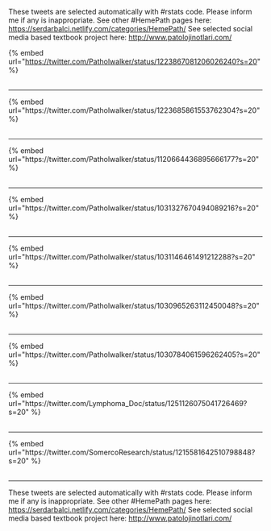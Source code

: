 

These tweets are selected automatically with #rstats code. Please inform me if any is inappropriate.
See other #HemePath pages here: https://serdarbalci.netlify.com/categories/HemePath/ 
See selected social media based textbook project here: http://www.patolojinotlari.com/

{% embed url="https://twitter.com/Patholwalker/status/1223867081206026240?s=20" %}<br>
<br>
<hr>
{% embed url="https://twitter.com/Patholwalker/status/1223685861553762304?s=20" %}<br>
<br>
<hr>
{% embed url="https://twitter.com/Patholwalker/status/1120664436895666177?s=20" %}<br>
<br>
<hr>
{% embed url="https://twitter.com/Patholwalker/status/1031327670494089216?s=20" %}<br>
<br>
<hr>
{% embed url="https://twitter.com/Patholwalker/status/1031146461491212288?s=20" %}<br>
<br>
<hr>
{% embed url="https://twitter.com/Patholwalker/status/1030965263112450048?s=20" %}<br>
<br>
<hr>
{% embed url="https://twitter.com/Patholwalker/status/1030784061596262405?s=20" %}<br>
<br>
<hr>
{% embed url="https://twitter.com/Lymphoma_Doc/status/1251126075041726469?s=20" %}<br>
<br>
<hr>
{% embed url="https://twitter.com/SomercoResearch/status/1215581642510798848?s=20" %}<br>
<br>
<hr>


These tweets are selected automatically with #rstats code. Please inform me if any is inappropriate.
See other #HemePath pages here: https://serdarbalci.netlify.com/categories/HemePath/ 
See selected social media based textbook project here: http://www.patolojinotlari.com/
